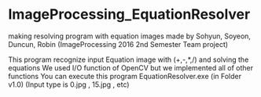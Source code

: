 # ImageProcessing_EquationResolver
making resolving program with equation images
made by Sohyun, Soyeon, Duncun, Robin (ImageProcessing 2016 2nd Semester Team project)

This program recognize input Equation image with (+,-,*,/) and solving the equations
We used I/O function of OpenCV but we implemented all of other functions
You can execute this program EquationResolver.exe (in Folder v1.0)
(Input type is 0.jpg , 15.jpg , etc)
